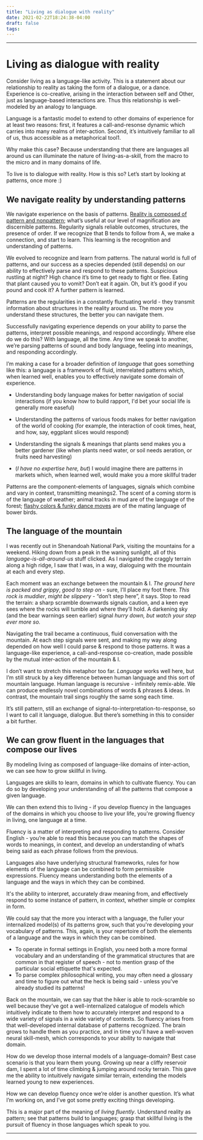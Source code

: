 ```yaml
---
title: "Living as dialogue with reality"
date: 2021-02-22T18:24:38-04:00
draft: false
tags: 
---
```



---

# Living as dialogue with reality

Consider living as a language-like activity. This is a statement about our relationship to reality as taking the form of a dialogue, or a dance. Experience is co-creative, arising in the interaction between self and Other, just as language-based interactions are. Thus this relationship is well-modeled by an analogy to language.

Language is a fantastic model to extend to other domains of experience for at least two reasons: first, it features a call-and-resonse dynamic which carries into many realms of inter-action. Second, it’s intuitively familiar to all of us, thus accessible as a metaphorical tool1.

Why make this case? Because understanding that there are languages all around us can illuminate the nature of living-as-a-skill, from the macro to the micro and in many domains of life.

To live is to dialogue with reality. How is this so? Let’s start by looking at patterns, once more :)

## We navigate reality by understanding patterns

We navigate experience on the basis of patterns. [Reality is composed of pattern and nonpattern](../patternsareanintrinsicfeatureofreality); what’s useful at our level of magnification are discernible patterns. Regularity signals reliable outcomes, structures, the presence of order. If we recognize that B tends to follow from A, we make a connection, and start to learn. This learning is the recognition and understanding of patterns.

We evolved to recognize and learn from patterns. The natural world is full of patterns, and our success as a species depended (still depends) on our ability to effectively parse and respond to these patterns. Suspicious rustling at night? High chance it’s time to get ready to fight or flee. Eating that plant caused you to vomit? Don’t eat it again. Oh, but it’s good if you pound and cook it? A further pattern is learned.

Patterns are the regularities in a constantly fluctuating world - they transmit information about structures in the reality around us. The more you understand these structures, the better you can navigate them.

Successfully navigating experience depends on your ability to parse the patterns, interpret possible meanings, and respond accordingly. Where else do we do this? With language, all the time. Any time we speak to another, we’re parsing patterns of sound and body language, feeling into meanings, and responding accordingly.

I’m making a case for a broader definition of _language_ that goes something like this: a language is a framework of fluid, interrelated patterns which, when learned well, enables you to effectively navigate some domain of experience.

-   Understanding body language makes for better navigation of social interactions (if you know how to build rapport, I'd bet your social life is generally more easeful)
    
-   Understanding the patterns of various foods makes for better navigation of the world of cooking (for example, the interaction of cook times, heat, and how, say, eggplant slices would respond)
    
-   Understanding the signals & meanings that plants send makes you a better gardener (like when plants need water, or soil needs aeration, or fruits need harvesting)
    
-   (_I have no expertise here, but_) I would imagine there are patterns in markets which, when learned well, would make you a more skillful trader
    

Patterns are the component-elements of languages, signals which combine and vary in context, transmitting meanings2. The scent of a coming storm is of the language of weather; animal tracks in mud are of the language of the forest; [flashy colors & funky dance moves](https://www.youtube.com/watch?v=1XkPeN3AWIE) are of the mating language of bower birds.

## The language of the mountain

I was recently out in Shenandoah National Park, visiting the mountains for a weekend. Hiking down from a peak in the waning sunlight, all of this _language-is-all-around-us_ stuff clicked. As I navigated the craggly terrain along a high ridge, I saw that I was, in a way, dialoguing with the mountain at each and every step.

Each moment was an exchange between the mountain & I. _The ground here is packed and grippy_, _good to step on -_ sure, I’ll place my foot there. _This rock is muddier_, _might be slippery_ - “don’t step here”, it says. Stop to read the terrain: a sharp scramble downwards signals caution, and a keen eye sees where the rocks will tumble and where they’ll hold. A darkening sky (and the bear warnings seen earlier) signal _hurry down, but watch your step ever more so._

Navigating the trail became a continuous, fluid conversation with the mountain. At each step signals were sent, and making my way along depended on how well I could parse & respond to those patterns. It was a language-like experience, a call-and-response co-creation, made possible by the mutual inter-action of the mountain & I.

I don’t want to stretch this metaphor too far. _Language_ works well here, but I’m still struck by a key difference between human language and this sort of mountain language. Human language is recursive - infinitely remix-able. We can produce endlessly novel combinations of words & phrases & ideas. In contrast, the mountain trail sings roughly the same song each time.

It’s still pattern, still an exchange of signal-to-interpretation-to-response, so I want to call it language, dialogue. But there’s something in this to consider a bit further.

<!-- 

## A spectrum of motion, stable to dynamic

In some cases reality is telling a story - the mountain - and in others it’s actively dialoguing with us. We might choose to distinguish _stable_ versus _dynamic_ domains of experience. In other words, there are pattern-spaces which feature a greater degree of change, and pattern-spaces that generally don’t. Interaction with the former is a bit different from with the later.

The mountain trail is relatively static, so the experience it offers remains similar each time. Tumbling rocks, fluctuating weather, and long-term erosion may change things over time, but in general the trail will give a similar experience each time.

 An encounter with a bear, though, could be a much more dynamic experience, with its own exchange of signals & meanings - a different experience each time, demanding skillful navigation of the present situation. There might still be a limited set of possible patterns, and you might be a bear-behavior expert, but the unfolding sequence of patterns which actually occurs will be less predictable. 

I used to work in an organic garden, where the plants spoke through their own language. The appearance of leaves and stems sent visual signals, telling me if they were drying out or drowning, struggling to root, ready to fruit, and so on. The soil spoke too, indicating where it could use some aeration, where it was over- or under- watered.

This is somewhere between stable & dynamic - the garden & I dialogued over time, each day a bit different as the seasons wore on. This calls for accurate interpretation and response to a dynamically unfolding domain of patterns.

But it’s not _that_ dynamic - a zucchini plant isn’t much different from day to day, or year to year. And nature’s patterns - plants, animals, ecosystems - may be dynamic in terms of _physical motion_, but _evolutionary motion_ unfolds more slowly. Dynamic on the micro-level, relatively stable on the macro.

In constrast, we humans are incredibly dynamic. Our culture & thought evolves quickly, such that we’re constantly adapting to new patterns. We use a variety of languages - body language, social ettiquette, music, spoken language. Ideas can spread and mutate and grow far faster than most living creatures.

Some are more dynamic than others. Ideas can evolve much more quickly than social structures; body language is not as flexible as word-language. All the same, humans live quite differently today than we did 5,000 years ago, whereas I’d bet bears are doing roughly the same things.

Let’s revise our definition of _language_ to integrate this distinction:

- In some domains, living is like language: co-created inter-action with dynamic realities. We come to understand many of these languages naturally, but others remain unknown to us. -->

## We can grow fluent in the languages that compose our lives

By modeling living as composed of language-like domains of inter-action, we can see how to grow skillful in living.

Languages are skills to learn, domains in which to cultivate fluency. You can do so by developing your understanding of all the patterns that compose a given language.

We can then extend this to living - if you develop fluency in the languages of the domains in which you choose to live your life, you're growing fluency in living, one language at a time.

Fluency is a matter of interpreting and responding to patterns. Consider English - you’re able to read this because you can match the shapes of words to meanings, in context, and develop an understanding of what’s being said as each phrase follows from the previous.

Languages also have underlying structural frameworks, rules for how elements of the language can be combined to form permissible expressions. Fluency means understanding both the elements of a language and the ways in which they can be combined.

It's the ability to interpret, accurately draw meaning from, and effectively respond to some instance of pattern, in context, whether simple or complex in form.

We could say that the more you interact with a language, the fuller your internalized model(s) of its patterns grow, such that you're developing your vocabulary of patterns. This, again, is your repertoire of both the elements of a language and the ways in which they can be combined. 
- To operate in formal settings in English, you need both a more formal vocabulary and an understanding of the grammatical structures that are common in that register of speech - not to mention grasp of the particular social ettiquette that's expected.
- To parse complex philosophical writing, you may often need a glossary and time to figure out what the heck is being said - unless you've already studied its patterns!

Back on the mountain, we can say that the hiker is able to rock-scramble so well because they’ve got a well-internalized catalogue of models which intuitively indicate to them how to accurately interpret and respond to a wide variety of signals in a wide variety of contexts. So fluency arises from that well-developed internal database of patterns recognized. The brain grows to handle them as you practice, and in time you'll have a well-woven neural skill-mesh, which corresponds to your ability to navigate that domain.

How do we develop those internal models of a language-domain? Best case scenario is that you learn them young. Growing up near a cliffy reservoir dam, I spent a lot of time climbing & jumping around rocky terrain. This gave me the ability to intuitively navigate similar terrain, extending the models learned young to new experiences.

How we can develop fluency once we’re older is another question. It’s what I’m working on, and I’ve got some pretty exciting things developing.

This is a major part of the meaning of *living fluently*. Understand reality as pattern; see that patterns build to languages; grasp that skillful living is the pursuit of fluency in those languages which speak to you.

---
<!--

1: I’m a huge fan of plain language, and keeping barriers to entry accessible. Some standards, but not so much that we’re exclusive on the basis of the privilege of time and energy it takes to acquire a whole new lexicon of complex terminology.

2: Thoughts on context: a big rustling at night might mean an approaching predator; a big rustling in the daytime might mean a deer tripped. Context is important. Patterns are consistent features, which vary in meaning depending on context. -->